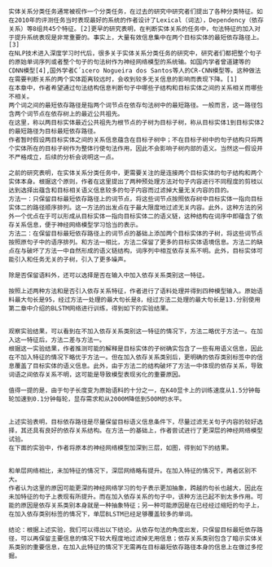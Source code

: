 	实体关系分类任务通常被视作一个分类任务，在过去的研究中研究者们提出了各种分类特征。如在2010年的评测任务当时表现最好的系统的作者设计了Lexical（词法），Dependency（依存关系）等8组共45个特征。[2]更早的研究表明，在判断实体关系的任务中，句法特征的加入对于提升系统表现是非常重要的。事实上，大量有效信息集中在两个目标实体的最短依存路径上。[3]
	在NLP技术进入深度学习时代后，很多关于实体关系分类任务的研究中，研究者们都把整个句子的原始单词序列或者整个句子的句法树作为神经网络模型的系统输。如国内学者曾道建等的CDNN模型[4],国外学者C´ıcero Nogueira dos Santos等人的CR-CNN模型等。这种做法在需要判断关系的两个实体距离较远时，会收到较多无关信息的影响而表现下降。[1]
	在本章中，作者希望通过句法结构信息判断句子中哪些子结构和目标实体之间的关系相关而哪些不相关。
	两个词之间的最短依存路径是指两个词节点在依存句法树中的最短路径。一般而言，这一路径包含两个词节点在依存树上的最近公共祖先。
	在这里，称以两目标实体最近公共祖先为根节点的子树为目标子树，称从目标实体1到目标实体2的最短路径为目标最短依存路径。
	作者暂时假设两目标实体之间的关系信息蕴含在目标子树中；不在目标子树中的句子结构只将两个实体所在的目标子树作为整体行使句法作用，因此不会影响子树内部的语义。当然这一假设并不严格成立，后续的分析会说明这一点。
	
	之前的研究表明，在实体关系分类任务中，更需要关注的是连接两个目标实体的句子结构和两个实体本身。根据这个原则，作者在这里提出了两种预处理方法对句子内容进行不同程度的剪枝以达到选择出蕴含和目标相关语义信息较多的句子内容而过滤掉大量无关内容的目的。
	方法一：只保留目标最短依存路径上的词节点，将这些词节点按照依存树中目标实体一指向目标实体二的路径顺序排列。这一方法的出发点在于最大限度地过滤无关内容。此外，这种方法的另外一个优点在于可以形成从目标实体一指向目标实体二的语义链，这种结构在词序中即蕴含了依存关系信息，便于神经网络模型学习恰当的表示。
	方法二：在保留目标最短依存路径上的词节点的基础上添加两个目标实体的子树，将这些词节点按照原句子中的语序排列。和方法一相比，方法二保留了更多的目标实体语境信息。方法二的缺点在与破坏了方法一中自然形成的语义链结构，词序列中相互依存关系不明。此外，目标实体可能引入和任务无关的子树，引入了更多噪声。

	除是否保留语料外，还可以选择是否在输入中加入依存关系类别这一特征。

	按照上述两种方法和是否引入依存关系特征，作者进行了语料处理并得到四种模型输入。原始语料最大句长是95，经过方法一处理的最大句长是8，经过方法二处理的最大句长是13.分别使用第二章中介绍的BLSTM网络进行训练，得到如下的实验结果。


	观察实验结果，可以看到在不加入依存关系类别这一特征的情况下，方法二略优于方法一。在加入这一特征后，方法二差与方法一。
	根据这一实验结果，作者推测可能的解释是目标实体的子树确实包含了一些有用语义信息，因此在不加入特征的情况下略优于方法一。但在加入依存关系类别后，更明确的依存类别标签中的信息覆盖了目标实体的语义信息。此外，由于方法二的结构破坏了方法一中体现的依存关系，导致词语之间依存关系不明，这可能是导致模型表现劣化的重要原因。

	值得一提的是，由于句子长度变为原始语料的十分之一，在K40显卡上的训练速度从1.5分钟每轮加速到0.1分钟每轮，显存需求和从2000M降低到500M的水平。

	
	上述实验表明，目标依存路径是尽量保留目标语义信息条件下，尽量过滤无关句子内容的较好选择，其还具有良好的依存关系结构。在方法一的基础上，作者尝试进行了更深层的神经网络模型试验。
	在下面的实验中，作者将原本的神经网络模型加深到三层，如图，得到如下的结果。
	

	和单层网络相比，未加特征的情况下，深层网络略有提升。在加入特征的情况下，两者区别不大。
	作者认为这里的原因可能更深的神经网络学习的句子表示更加抽象，跨越的句长也越大，因此在未加特征的句子上表现有所提升。而在加入依存关系的句子中，该种方法已起不到太多作用。可能的原因是依存关系类别本身就是一种抽象特征；另一种可能原因是在已经经过缩短的句子上，在加入依存类别标签的情况下，单层BLSTM已经足够覆盖较多的单词。

	结论：根据上述实验，我们可以得出以下结论。从依存句法的角度出发，只保留目标最短依存路径，可以再保留主要信息的情况下较大程度地过滤掉无用信息；依存关系类别包含了暗示实体关系类别的重要信息，在加入此特征的情况下无需再在目标最短依存路径本身的信息上在做过多挖掘。
